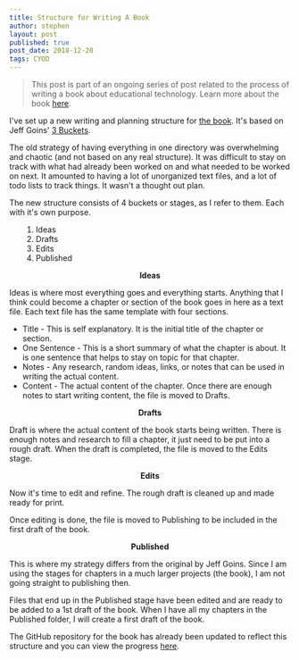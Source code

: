 ```yaml
---
title: Structure for Writing A Book
author: stephen
layout: post
published: true
post_date: 2018-12-20
tags: CYOD
---
```

<blockquote>
<p>This post is part of an ongoing series of post related to the process of writing a book about educational technology. Learn more about the book <a href="https://swoicik.com/cyod/">here</a>.</p>
</blockquote>
<p>I've set up a new writing and planning structure for <a href="http://swoicik.com/cyod/">the book</a>. It's based on Jeff Goins' <a href="https://goinswriter.com/three-buckets/" target="_blank" rel="noopener">3 Buckets</a>.</p>
<p>The old strategy of having everything in one directory was overwhelming and chaotic (and not based on any real structure). It was difficult to stay on track with what had already been worked on and what needed to be worked on next. It amounted to having a lot of unorganized text files, and a lot of todo lists to track things. It wasn't a thought out plan.</p>
<p>The new structure consists of 4 buckets or stages, as I refer to them. Each with it's own purpose.</p>
<ol>
<li style="list-style-type: none;">
<ol>
<li>Ideas</li>
<li>Drafts</li>
<li>Edits</li>
<li>Published</li>
</ol>
</li>
</ol>
<p style="text-align: center;"><strong>Ideas</strong></p>
<p>Ideas is where most everything goes and everything starts. Anything that I think could become a chapter or section of the book goes in here as a text file. Each text file has the same template with four sections.</p>
<ul>
<li>Title - This is self explanatory. It is the initial title of the chapter or section.</li>
<li>One Sentence - This is a short summary of what the chapter is about. It is one sentence that helps to stay on topic for that chapter.</li>
<li>Notes - Any research, random ideas, links, or notes that can be used in writing the actual content.</li>
<li>Content - The actual content of the chapter. Once there are enough notes to start writing content, the file is moved to Drafts.</li>
</ul>
<p style="text-align: center;"><strong>Drafts</strong></p>
<p>Draft is where the actual content of the book starts being written. There is enough notes and research to fill a chapter, it just need to be put into a rough draft. When the draft is completed, the file is moved to the Edits stage.</p>
<p style="text-align: center;"><strong>Edits</strong></p>
<p>Now it's time to edit and refine. The rough draft is cleaned up and made ready for print.</p>
<p>Once editing is done, the file is moved to Publishing to be included in the first draft of the book.</p>
<p style="text-align: center;"><strong>Published</strong></p>
<p>This is where my strategy differs from the original by Jeff Goins. Since I am using the stages for chapters in a much larger projects (the book), I am not going straight to publishing then.</p>
<p>Files that end up in the Published stage have been edited and are ready to be added to a 1st draft of the book. When I have all my chapters in the Published folder, I will create a first draft of the book. </p>
<p>The GitHub repository for the book has already been updated to reflect this structure and you can view the progress <a href="https://github.com/swoicik/cyod">here</a>.</p>

<!-- wp:paragraph -->
<p></p>
<!-- /wp:paragraph -->

<!-- wp:paragraph -->
<p></p>
<!-- /wp:paragraph -->

